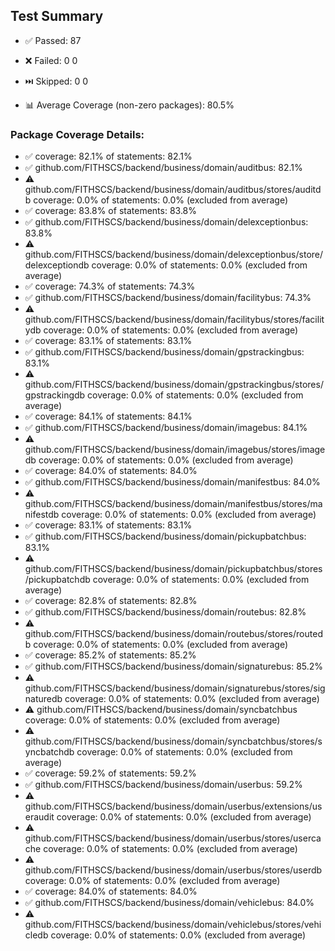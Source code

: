 ## Test Summary

- ✅ Passed: 87
- ❌ Failed: 0
0
- ⏭️ Skipped: 0
0

- 📊 Average Coverage (non-zero packages): 80.5%

### Package Coverage Details:
- ✅ coverage: 82.1% of statements: 82.1%
- ✅ github.com/FITHSCS/backend/business/domain/auditbus: 82.1%
- ⚠️  github.com/FITHSCS/backend/business/domain/auditbus/stores/auditdb		coverage: 0.0% of statements: 0.0% (excluded from average)
- ✅ coverage: 83.8% of statements: 83.8%
- ✅ github.com/FITHSCS/backend/business/domain/delexceptionbus: 83.8%
- ⚠️  github.com/FITHSCS/backend/business/domain/delexceptionbus/store/delexceptiondb		coverage: 0.0% of statements: 0.0% (excluded from average)
- ✅ coverage: 74.3% of statements: 74.3%
- ✅ github.com/FITHSCS/backend/business/domain/facilitybus: 74.3%
- ⚠️  github.com/FITHSCS/backend/business/domain/facilitybus/stores/facilitydb		coverage: 0.0% of statements: 0.0% (excluded from average)
- ✅ coverage: 83.1% of statements: 83.1%
- ✅ github.com/FITHSCS/backend/business/domain/gpstrackingbus: 83.1%
- ⚠️  github.com/FITHSCS/backend/business/domain/gpstrackingbus/stores/gpstrackingdb		coverage: 0.0% of statements: 0.0% (excluded from average)
- ✅ coverage: 84.1% of statements: 84.1%
- ✅ github.com/FITHSCS/backend/business/domain/imagebus: 84.1%
- ⚠️  github.com/FITHSCS/backend/business/domain/imagebus/stores/imagedb		coverage: 0.0% of statements: 0.0% (excluded from average)
- ✅ coverage: 84.0% of statements: 84.0%
- ✅ github.com/FITHSCS/backend/business/domain/manifestbus: 84.0%
- ⚠️  github.com/FITHSCS/backend/business/domain/manifestbus/stores/manifestdb		coverage: 0.0% of statements: 0.0% (excluded from average)
- ✅ coverage: 83.1% of statements: 83.1%
- ✅ github.com/FITHSCS/backend/business/domain/pickupbatchbus: 83.1%
- ⚠️  github.com/FITHSCS/backend/business/domain/pickupbatchbus/stores/pickupbatchdb		coverage: 0.0% of statements: 0.0% (excluded from average)
- ✅ coverage: 82.8% of statements: 82.8%
- ✅ github.com/FITHSCS/backend/business/domain/routebus: 82.8%
- ⚠️  github.com/FITHSCS/backend/business/domain/routebus/stores/routedb		coverage: 0.0% of statements: 0.0% (excluded from average)
- ✅ coverage: 85.2% of statements: 85.2%
- ✅ github.com/FITHSCS/backend/business/domain/signaturebus: 85.2%
- ⚠️  github.com/FITHSCS/backend/business/domain/signaturebus/stores/signaturedb		coverage: 0.0% of statements: 0.0% (excluded from average)
- ⚠️  github.com/FITHSCS/backend/business/domain/syncbatchbus		coverage: 0.0% of statements: 0.0% (excluded from average)
- ⚠️  github.com/FITHSCS/backend/business/domain/syncbatchbus/stores/syncbatchdb		coverage: 0.0% of statements: 0.0% (excluded from average)
- ✅ coverage: 59.2% of statements: 59.2%
- ✅ github.com/FITHSCS/backend/business/domain/userbus: 59.2%
- ⚠️  github.com/FITHSCS/backend/business/domain/userbus/extensions/useraudit		coverage: 0.0% of statements: 0.0% (excluded from average)
- ⚠️  github.com/FITHSCS/backend/business/domain/userbus/stores/usercache		coverage: 0.0% of statements: 0.0% (excluded from average)
- ⚠️  github.com/FITHSCS/backend/business/domain/userbus/stores/userdb		coverage: 0.0% of statements: 0.0% (excluded from average)
- ✅ coverage: 84.0% of statements: 84.0%
- ✅ github.com/FITHSCS/backend/business/domain/vehiclebus: 84.0%
- ⚠️  github.com/FITHSCS/backend/business/domain/vehiclebus/stores/vehicledb		coverage: 0.0% of statements: 0.0% (excluded from average)

